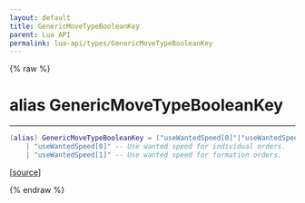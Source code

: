 ```yaml
---
layout: default
title: GenericMoveTypeBooleanKey
parent: Lua API
permalink: lua-api/types/GenericMoveTypeBooleanKey
---
```


{% raw %}

# alias GenericMoveTypeBooleanKey
---



```lua
(alias) GenericMoveTypeBooleanKey = ("useWantedSpeed[0]"|"useWantedSpeed[1]")
    | "useWantedSpeed[0]" -- Use wanted speed for individual orders.
    | "useWantedSpeed[1]" -- Use wanted speed for formation orders.

```




[<a href="https://github.com/beyond-all-reason/RecoilEngine/blob/b4d0041e4c68c34dace9abf492f9193d28ef5d7e/rts/Lua/LuaSyncedMoveCtrl.cpp#L705-L709" target="_blank">source</a>]


{% endraw %}